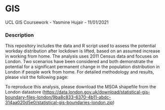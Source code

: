 # GIS
UCL GIS Coursework - Yasmine Hujair - 11/01/2021

### Description
This repository includes the data and R script used to assess the potential workday distribution after lockdown is lifted, based on an assumed increase in working from home. 
The analysis uses 2011 Census data and focuses on London. Two scenarios have been considered and both demonstrate the potential for a significant permanent change in the population distribution in London if people work from home. 
For detailed methodology and results, please visit the following page: 

To reproduce this analysis, please download the MSOA shapefile from the London datastore (https://data.london.gov.uk/download/statistical-gis-boundary-files-london/9ba8c833-6370-4b11-abdc-314aa020d5e0/statistical-gis-boundaries-london.zip)

